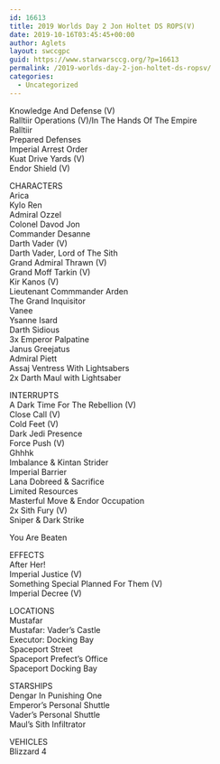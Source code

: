 ```yaml
---
id: 16613
title: 2019 Worlds Day 2 Jon Holtet DS ROPS(V)
date: 2019-10-16T03:45:45+00:00
author: Aglets
layout: swccgpc
guid: https://www.starwarsccg.org/?p=16613
permalink: /2019-worlds-day-2-jon-holtet-ds-ropsv/
categories:
  - Uncategorized
---
```

Knowledge And Defense (V)  
Ralltiir Operations (V)/In The Hands Of The Empire  
Ralltiir  
Prepared Defenses  
Imperial Arrest Order  
Kuat Drive Yards (V)  
Endor Shield (V)

CHARACTERS  
Arica  
Kylo Ren  
Admiral Ozzel  
Colonel Davod Jon  
Commander Desanne  
Darth Vader (V)  
Darth Vader, Lord of The Sith  
Grand Admiral Thrawn (V)  
Grand Moff Tarkin (V)  
Kir Kanos (V)  
Lieutenant Commmander Arden  
The Grand Inquisitor  
Vanee  
Ysanne Isard  
Darth Sidious  
3x Emperor Palpatine  
Janus Greejatus  
Admiral Piett  
Assaj Ventress With Lightsabers  
2x Darth Maul with Lightsaber

INTERRUPTS  
A Dark Time For The Rebellion (V)  
Close Call (V)  
Cold Feet (V)  
Dark Jedi Presence  
Force Push (V)  
Ghhhk  
Imbalance & Kintan Strider  
Imperial Barrier  
Lana Dobreed & Sacrifice  
Limited Resources  
Masterful Move & Endor Occupation  
2x Sith Fury (V)  
Sniper & Dark Strike

You Are Beaten

EFFECTS  
After Her!  
Imperial Justice (V)  
Something Special Planned For Them (V)  
Imperial Decree (V)

LOCATIONS  
Mustafar  
Mustafar: Vader’s Castle  
Executor: Docking Bay  
Spaceport Street  
Spaceport Prefect’s Office  
Spaceport Docking Bay

STARSHIPS  
Dengar In Punishing One  
Emperor’s Personal Shuttle  
Vader’s Personal Shuttle  
Maul’s Sith Infiltrator

VEHICLES  
Blizzard 4